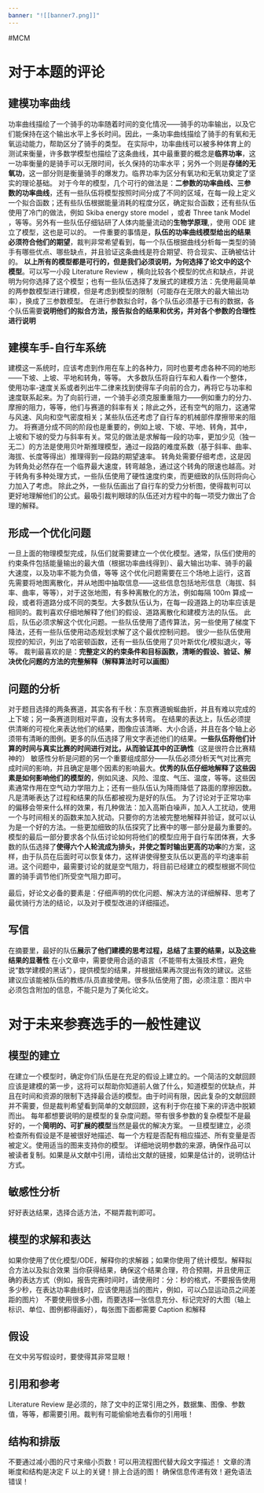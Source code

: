 ```yaml
---
banner: "![[banner7.png]]"
---
```

#MCM 
# 对于本题的评论

## 建模功率曲线
功率曲线描绘了一个骑手的功率随着时间的变化情况——骑手的功率输出，以及它们能保持在这个输出水平上多长时间。因此，一条功率曲线描绘了骑手的有氧和无氧运动能力，帮助区分了骑手的类型。
在实际中，功率曲线可以被多种体育上的测试来衡量，许多数学模型也描绘了这条曲线，其中最重要的概念是**临界功率**，这一功率衡量的是骑手可以无限时间，长久保持的功率水平；另外一个则是**存储的无氧功**，这一部分则是衡量骑手的爆发力。临界功率为区分有氧功和无氧功奠定了坚实的理论基础。
对于今年的模型，几个可行的做法是：**二参数的功率曲线、三参数的功率曲线**，还有一些队伍将模型按照时间分成了不同的区域，在每一段上定义一个拟合函数；还有些队伍根据能量消耗的程度分区，确定拟合函数；还有些队伍使用了冷门的做法，例如 Skiba energy store model ，或者 Three tank Model ，等等。另外有一些队伍仔细钻研了人体内能量流动的**生物学原理**,，使用 ODE 建立了模型，这也是可以的。
一件重要的事情是，**队伍的功率曲线模型给出的结果必须符合他们的期望**，裁判非常希望看到，每一个队伍根据曲线分析每一类型的骑手有哪些优点、哪些缺点，并且验证这条曲线是符合期望、符合现实、正确被估计的。
**以上所有的模型都是可行的，但是我们必须说明，为何选择了论文中的这个模型**。可以写一小段 Literature Review ，横向比较各个模型的优点和缺点，并说明为何你选择了这个模型；也有一些队伍选择了发展式的建模方法：先使用最简单的两参数模型进行建模，但是考虑到模型的限制（可能存在无限大的最大输出功率），换成了三参数模型。
在进行参数拟合时，各个队伍必须基于已有的数据，各个队伍需要**说明他们的拟合方法，报告拟合的结果和优劣，并对各个参数的合理性进行说明**

## 建模车手-自行车系统
建模这一系统时，应该考虑到作用在车上的各种力，同时也要考虑各种不同的地形——下坡、上坡、平地和转角，等等。
大多数队伍将自行车和人看作一个整体，使用功率-速度关系或者列出牛二律来找到使得车子向前的合力，再将它与功率和速度联系起来。为了向前行进，一个骑手必须克服重重阻力——例如重力的分力、摩擦的阻力，等等，他们与赛道的斜率有关；除此之外，还有空气的阻力，这通常与风速、风向和空气密度相关；某些队伍还考虑了自行车的机械部件摩擦带来的阻力。
将赛道分成不同的阶段也是重要的，例如上坡、下坡、平地、转角，其中，上坡和下坡的受力与斜率有关。常见的做法是求解每一段的功率，更加少见（独一无二）的方法是使用贝叶斯推理模型，通过一段路的难度系数（基于斜率、曲率、海拔、长度等得出）推理得到一段路的期望速率。
转角处需要仔细考虑，这是因为转角处必然存在一个临界最大速度，转弯越急，通过这个转角的限速也越高。对于转角有多种处理方式，一些队伍使用了硬性速度约束，而更细致的队伍则将向心力加入了考虑。
除此之外，一些队伍画出了自行车的受力分析图，使得裁判可以更好地理解他们的公式。最吸引裁判眼球的队伍还对方程中的每一项受力做出了合理的解释。

## 形成一个优化问题
一旦上面的物理模型完成，队伍们就需要建立一个优化模型。通常，队伍们使用的约束条件包括能量输出的最大值（根据功率曲线得到）、最大输出功率、骑手的最大速度，以及功率不能为负值，等等
这个优化问题需要在三个场地上运行，这首先需要将地图离散化，并从地图中抽取信息——这些信息包括地形信息（海拔、斜率、曲率，等等），对于这张地图，有多种离散化的方法，例如每隔 100m 算成一段，或者将道路分成不同的类型。大多数队伍认为，在每一段道路上的功率应该是相同的。裁判喜欢仔细地解释了他们的假设、道路离散化和建模方法的队伍。
此后，队伍必须求解这个优化问题。一些队伍使用了遗传算法，另一些使用了梯度下降法，还有一些队伍使用动态规划求解了这个最优控制问题。
很少一些队伍使用现控的知识，列出了哈密顿函数，还有一些队伍使用了贝叶斯优化/模拟退火，等等。
裁判最喜欢的是：**完整定义的约束条件和目标函数，清晰的假设、验证、解决优化问题的方法的完整解释（解释算法时可以画图）**

## 问题的分析
对于题目选择的两条赛道，其实各有千秋：东京赛道蜿蜒曲折，并且有难以完成的上下坡；另一条赛道则相对平直，没有太多转弯。
在结果的表达上，队伍必须提供清晰的可视化来表达他们的结果，图像应该清晰、大小合适，并且在各个轴上必须带有清晰的图例。更多的队伍选择了用文字表述他们的结果。**一些队伍将他们计算的时间与真实比赛的时间进行对比，从而验证其中的正确性**（这是很符合比赛精神的）
敏感性分析是问题的另一个重要组成部分——队伍必须分析天气对比赛完成时间的影响，并且确定是哪个因素的影响最大。**优秀的队伍仔细地解释了这些因素是如何影响他们的模型的**，例如风速、风险、湿度、气压、温度，等等。这些因素通常作用在空气动力学阻力上；还有一些队伍认为降雨降低了路面的摩擦因数。凡是清晰表达了过程和结果的队伍都被视为是好的队伍。
为了讨论对于正常功率的偏移会带来什么样的效果，有几种做法：加入高斯白噪声，加入人工扰动，使用一个与时间相关的函数来加入扰动。只要你的方法被完整地解释并验证，就可以认为是一个好的方法。一些更加细致的队伍探究了比赛中的哪一部分是最为重要的。
模型的最后一部分要求各个队伍讨论如何将他们的模型应用于自行车团体赛，大多数的队伍选择了**使得六个人轮流成为排头，并使之暂时输出更高的功率**的方案，这样，由于队员在后面时可以恢复体力，这样讲使得整支队伍以更高的平均速率前进。这个问题中，最需要讨论的就是空气阻力，将目前已经建立的模型根据不同位置的骑手调节他们所受空气阻力即可。

最后，好论文必备的要素是：仔细声明的优化问题、解决方法的详细解释、思考了最优骑行方法的结论，以及对于模型改进的详细描述。

## 写信
在摘要里，最好的队伍**展示了他们建模的思考过程，总结了主要的结果，以及这些结果的显著性**
在小文章中，需要使用合适的语言（不能带有太强技术性，避免说“数学建模的黑话”），提供模型的结果，并根据结果再次提出有效的建议。这些建议应该能被队伍的教练/队员直接使用。很多队伍使用了图，必须注意：图片中必须包含附加的信息，不能只是为了美化论文。

# 对于未来参赛选手的一般性建议
## 模型的建立
在建立一个模型时，确定你们队伍是在充足的假设上建立的。一个简洁的文献回顾应该是建模的第一步，这将可以帮助你知道前人做了什么，知道模型的优缺点，并且在时间和资源的限制下选择最合适的模型。由于时间有限，因此复杂的文献回顾并不需要，但是裁判希望看到简单的文献回顾，这有利于你在接下来的评选中脱颖而出。
每年都想要说明的是模型的复杂度问题。带有很多参数的复杂模型不是最好的，一个**简明的、可扩展的模型**当然是最优的解决方案。
一旦模型建立，必须检查所有假设是不是被很好地描述、每一个方程是否配有相应描述、所有变量是否被定义。使用适当的图来支持你的模型。
详细地说明参数的来源，确保作品可以被读者复制。如果是从文献中引用，请给出文献的链接，如果是估计的，说明估计方式。

## 敏感性分析
好好表达结果，选择合适方法，不糊弄裁判即可。

## 模型的求解和表达
如果你使用了优化模型/ODE，解释你的求解器；如果你使用了统计模型。解释拟合方法以及拟合效果
当你获得结果，确保这个结果合理，符合预期，并且使用正确的表达方式（例如，报告完赛时间时，请使用时：分：秒的格式，不要报告使用多少秒，在表达功率曲线时，应该使用适当的图片，例如，可以凸显运动员之间差距的图片）
不要使用很多小图，而要选择一张信息充分、标记完好的大图（轴上标识、单位、图例都得画好），每张图下面都需要 Caption 和解释

## 假设
在文中另写假设时，要使得其非常显眼！

## 引用和参考
Literature Review 是必须的，除了文中的正常引用之外，数据集、图像、参数值，等等，都需要引用。裁判有可能偷偷地去看你的引用哦！

## 结构和排版
不要通过减小图的尺寸来缩小页数！可以用流程图代替大段文字描述！
文章的清晰度和结构是决定 F 以上的关键！排上合适的图！
确保信息传递有效！避免语法错误！

